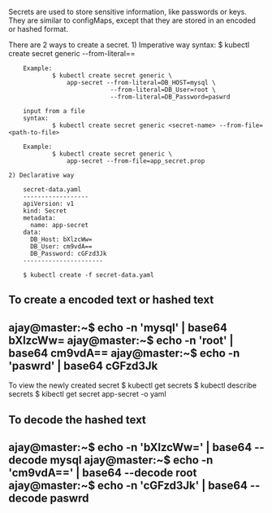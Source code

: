 Secrets are used to store sensitive information, like passwords or keys. They are similar to configMaps, except that they are stored in an encoded or hashed format.

There are 2 ways to create a secret.
    1) Imperative way
        syntax:
                $ kubectl create secret generic <secret-name> --from-literal=<key>=<value>

        Example:
                $ kubectl create secret generic \
                    app-secret --from-literal=DB_HOST=mysql \
                                --from-literal=DB_User=root \
                                --from-literal=DB_Password=paswrd
        
        input from a file
        syntax:
                $ kubectl create secret generic <secret-name> --from-file=<path-to-file>

        Example:
                $ kubectl create secret generic \
                    app-secret --from-file=app_secret.prop

    2) Declarative way

        secret-data.yaml
        ------------------
        apiVersion: v1
        kind: Secret
        metadata:
          name: app-secret
        data:
          DB_Host: bXlzcWw=
          DB_User: cm9vdA==
          DB_Password: cGFzd3Jk
        ----------------------

        $ kubectl create -f secret-data.yaml

To create a encoded text or hashed text
-------------------------------------------
ajay@master:~$ echo -n 'mysql' | base64
bXlzcWw=
ajay@master:~$ echo -n 'root' | base64
cm9vdA==
ajay@master:~$ echo -n 'paswrd' | base64
cGFzd3Jk
------------------------------------------

To view the newly created secret
$ kubectl get secrets
$ kubectl describe secrets
$ kibectl get secret app-secret -o yaml

To decode the hashed text
-----------------------------------------------------
ajay@master:~$ echo -n 'bXlzcWw=' | base64 --decode
mysql
ajay@master:~$ echo -n 'cm9vdA==' | base64 --decode
root
ajay@master:~$ echo -n 'cGFzd3Jk' | base64 --decode
paswrd
-----------------------------------------------------